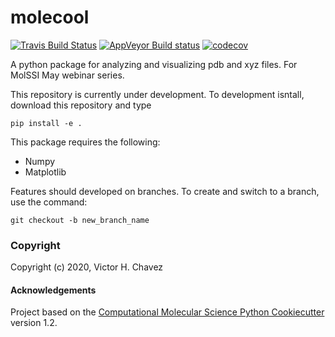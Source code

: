 molecool
==============================
[//]: # (Badges)
[![Travis Build Status](https://travis-ci.com/REPLACE_WITH_OWNER_ACCOUNT/molecool.svg?branch=master)](https://travis-ci.com/REPLACE_WITH_OWNER_ACCOUNT/molecool)
[![AppVeyor Build status](https://ci.appveyor.com/api/projects/status/REPLACE_WITH_APPVEYOR_LINK/branch/master?svg=true)](https://ci.appveyor.com/project/REPLACE_WITH_OWNER_ACCOUNT/molecool/branch/master)
[![codecov](https://codecov.io/gh/REPLACE_WITH_OWNER_ACCOUNT/molecool/branch/master/graph/badge.svg)](https://codecov.io/gh/REPLACE_WITH_OWNER_ACCOUNT/molecool/branch/master)

A python package for analyzing and visualizing pdb and xyz files. For MolSSI May webinar series.

This repository is currently under development. To development isntall, download this repository and type 

```
pip install -e .
```

This package requires the following: 
- Numpy 
- Matplotlib

Features should developed on branches. To create and switch to a branch, use the command:  

`git checkout -b new_branch_name`


### Copyright

Copyright (c) 2020, Victor H. Chavez


#### Acknowledgements
 
Project based on the 
[Computational Molecular Science Python Cookiecutter](https://github.com/molssi/cookiecutter-cms) version 1.2.

